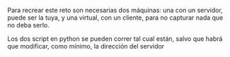 Para recrear este reto son necesarias dos máquinas: una con un servidor, puede ser la tuya, y una virtual, con un cliente, para no capturar nada que no deba serlo.

Los dos script en python se pueden correr tal cual están, salvo que habrá que modificar, como mínimo, la dirección del servidor
